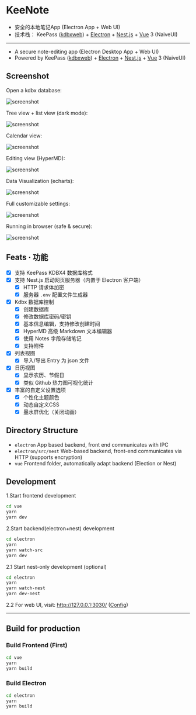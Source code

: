 # KeeNote

- 安全的本地笔记App (Electron App + Web UI)
- 技术栈： KeePass ([kdbxweb](https://github.com/keeweb/kdbxweb)) + [Electron](./electron) + [Nest.js](./electron/src/nest) + [Vue](./vue) 3 (NaiveUI)

---

- A secure note-editing app (Electron Desktop App + Web UI)
- Powered by KeePass ([kdbxweb](https://github.com/keeweb/kdbxweb)) + [Electron](./electron) + [Nest.js](./electron/src/nest) + [Vue](./vue) 3 (NaiveUI)

## Screenshot

Open a kdbx database:

![screenshot](./electron/test/screenshot1.jpg)

Tree view + list view (dark mode):

![screenshot](./electron/test/screenshot2.jpg)

Calendar view:

![screenshot](./electron/test/screenshot4.jpg)

Editing view (HyperMD):

![screenshot](./electron/test/screenshot3.jpg)

Data Visualization (echarts):

![screenshot](./electron/test/screenshot5.jpg)

Full customizable settings:

![screenshot](./electron/test/screenshot6.jpg)

Running in browser (safe & secure):

![screenshot](./electron/test/screenshot7.jpg)

## Feats · 功能

- [x] 支持 KeePass KDBX4 数据库格式
- [x] 支持 Nest.js 启动网页服务器（内置于 Electron 客户端）
  - [x] HTTP 请求体加密
  - [x] 服务器 `.env` 配置文件生成器
- [x] Kdbx 数据库控制
  - [x] 创建数据库
  - [x] 修改数据库密码/密钥
  - [x] 基本信息编辑，支持修改创建时间
  - [x] HyperMD 高级 Markdown 文本编辑器
  - [x] 使用 Notes 字段存储笔记
  - [x] 支持附件
- [x] 列表视图
  - [x] 导入/导出 Entry 为 json 文件
- [x] 日历视图
  - [x] 显示农历、节假日
  - [x] 类似 Github 热力图可视化统计
- [x] 丰富的自定义设置选项
  - [x] 个性化主题颜色
  - [x] 动态自定义CSS
  - [x] 墨水屏优化（关闭动画）

## Directory Structure

- `electron` App based backend, front end communicates with IPC
- `electron/src/nest` Web-based backend, front-end communicates via HTTP (supports encryption)
- `vue` Frontend folder, automatically adapt backend (Election or Nest)

## Development

1.Start frontend development

```sh
cd vue
yarn
yarn dev
```

2.Start backend(electron+nest) development

```sh
cd electron
yarn
yarn watch-src
yarn dev
```

2.1 Start nest-only development (optional)

```sh
cd electron
yarn
yarn watch-nest
yarn dev-nest
```

2.2 For web UI, visit: http://127.0.0.1:3030/ ([Config](./vue/vite.config.ts))

---

## Build for production

### Build Frontend (First)

```sh
cd vue
yarn
yarn build
```

### Build Electron

```sh
cd electron
yarn
yarn build
```
